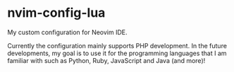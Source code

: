 # nvim-config-lua

My custom configuration for Neovim IDE.

Currently the configuration mainly supports PHP development. In the future developments, my goal is to use it for the programming languages that I am familiar with such as Python, Ruby, JavaScript and Java (and more)!
